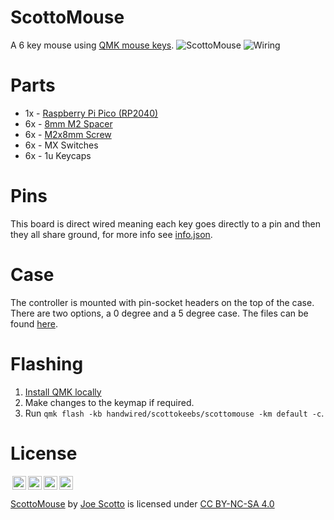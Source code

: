 # ScottoMouse

A 6 key mouse using [QMK mouse keys](https://github.com/qmk/qmk_firmware/blob/master/docs/feature_mouse_keys.md).
![ScottoMouse](https://github.com/joe-scotto/scottokeebs/assets/8194147/87ee3222-bd11-44f8-80d0-6359eb8650a3)
![Wiring](https://github.com/joe-scotto/scottokeebs/assets/8194147/a8356794-118a-4e7a-a6a4-b04ca4b4fc16)

# Parts

-   1x - [Raspberry Pi Pico (RP2040)](https://amzn.to/3WIrdJ5)
-   6x - [8mm M2 Spacer](https://amzn.to/3r1xdxO)
-   6x - [M2x8mm Screw](https://amzn.to/3jjelKi)
-   6x - MX Switches
-   6x - 1u Keycaps

# Pins

This board is direct wired meaning each key goes directly to a pin and then they all share ground, for more info see [info.json](QMK/info.json).

# Case

The controller is mounted with pin-socket headers on the top of the case. There are two options, a 0 degree and a 5 degree case. The files can be found [here](case).

# Flashing

1. [Install QMK locally](https://github.com/qmk/qmk_firmware)
2. Make changes to the keymap if required.
3. Run `qmk flash -kb handwired/scottokeebs/scottomouse -km default -c`.

# License

<img style="height:22px!important;margin-left:3px;vertical-align:text-bottom;" src="https://mirrors.creativecommons.org/presskit/icons/cc.svg?ref=chooser-v1"><img style="height:22px!important;margin-left:3px;vertical-align:text-bottom;" src="https://mirrors.creativecommons.org/presskit/icons/by.svg?ref=chooser-v1"><img style="height:22px!important;margin-left:3px;vertical-align:text-bottom;" src="https://mirrors.creativecommons.org/presskit/icons/nc.svg?ref=chooser-v1"><img style="height:22px!important;margin-left:3px;vertical-align:text-bottom;" src="https://mirrors.creativecommons.org/presskit/icons/sa.svg?ref=chooser-v1"></a></p>

<p xmlns:cc="http://creativecommons.org/ns#" xmlns:dct="http://purl.org/dc/terms/"><a property="dct:title" rel="cc:attributionURL" href="https://github.com/joe-scotto/scottokeebs/tree/main/ScottoMouse">ScottoMouse</a> by <a rel="cc:attributionURL dct:creator" property="cc:attributionName" href="https://github.com/joe-scotto">Joe Scotto</a> is licensed under <a href="http://creativecommons.org/licenses/by-nc-sa/4.0/?ref=chooser-v1" target="_blank" rel="license noopener noreferrer" style="display:inline-block;">CC BY-NC-SA 4.0
